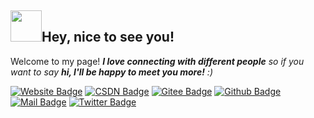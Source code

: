 ## <img src="https://media.giphy.com/media/mGcNjsfWAjY5AEZNw6/giphy.gif" width="50">Hey, nice to see you! 

Welcome to my page! <em><b>I love connecting with different people</b> so if you want to say <b>hi, I'll be happy to meet you more!</b> :)</em>

[![Website Badge](https://img.shields.io/badge/Website-3b5998?style=flat-square&logo=google-chrome&logoColor=white)](https://zhekunren.github.io/) [![CSDN Badge](https://img.shields.io/badge/CSDN-ff4500?style=flat-square&logo=CSDN&logoColor=white)](mailto:zhekunren@qq.com) [![Gitee Badge](https://img.shields.io/badge/Gitee-b22222?style=flat-square&logo=Gitee&logoColor=white)](https://gitee.com/zhekunren) [![Github Badge](https://img.shields.io/badge/Github-000000?style=flat-square&logo=Github&logoColor=white)](https://github.com/zhekunren) [![Mail Badge](https://img.shields.io/badge/Mail-4b0082?style=flat-square&logo=Gmail&logoColor=white)](mailto:zhekunren@qq.com) [![Twitter Badge](https://img.shields.io/badge/Twitter-00acee?style=flat-square&logo=Twitter&logoColor=white)](https://twitter.com/zhekunren)
